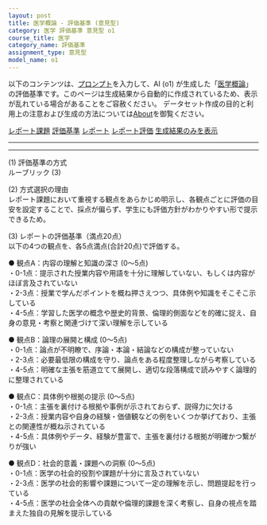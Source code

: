 ```yaml
---
layout: post
title: 医学概論 - 評価基準 (意見型)
category: 医学 評価基準 意見型 o1
course_title: 医学
category_name: 評価基準
assignment_type: 意見型
model_name: o1
---
```


以下のコンテンツは、[プロンプト](https://github.com/takedatoshiyuki/synthetic_assignments/tree/main/generated/医学/o1/prompt_評価基準-意見型.md)を入力して、AI (o1) が生成した「[医学概論](/contents/医学/)」の評価基準です。このページは生成結果から自動的に作成されているため、表示が乱れている場合があることをご容赦ください。
データセット作成の目的と利用上の注意および生成の方法については[About](/About)を御覧ください。

[レポート課題](../レポート課題-意見型)
[評価基準](../評価基準-意見型)
[レポート](../レポート-意見型)
[レポート評価](../レポート評価-意見型)
[生成結果のみを表示](https://github.com/takedatoshiyuki/synthetic_assignments/tree/main/generated/医学/o1/評価基準-意見型.md)
  

***
***
  
(1) 評価基準の方式  
ルーブリック (3)

(2) 方式選択の理由  
レポート課題において重視する観点をあらかじめ明示し、各観点ごとに評価の目安を設定することで、採点が偏らず、学生にも評価方針がわかりやすい形で提示できるため。

(3) レポートの評価基準（満点20点）  
以下の4つの観点を、各5点満点(合計20点)で評価する。

● 観点A：内容の理解と知識の深さ (0～5点)  
・0-1点：提示された授業内容や用語を十分に理解していない、もしくは内容がほぼ言及されていない  
・2-3点：授業で学んだポイントを概ね押さえつつ、具体例や知識をそこそこ示している  
・4-5点：学習した医学の概念や歴史的背景、倫理的側面などを的確に捉え、自身の意見・考察と関連づけて深い理解を示している  

● 観点B：論理の展開と構成 (0～5点)  
・0-1点：論点が不明瞭で、序論・本論・結論などの構成が整っていない  
・2-3点：必要最低限の構成を守り、論点をある程度整理しながら考察している  
・4-5点：明確な主張を筋道立てて展開し、適切な段落構成で読みやすく論理的に整理されている  

● 観点C：具体例や根拠の提示 (0～5点)  
・0-1点：主張を裏付ける根拠や事例が示されておらず、説得力に欠ける  
・2-3点：授業内容や自身の経験・価値観などの例をいくつか挙げており、主張との関連性が概ね示されている  
・4-5点：具体例やデータ、経験が豊富で、主張を裏付ける根拠が明確かつ繋がりが強い  

● 観点D：社会的意義・課題への洞察 (0～5点)  
・0-1点：医学の社会的役割や課題が十分に言及されていない  
・2-3点：医学の社会的影響や課題について一定の理解を示し、問題提起を行っている  
・4-5点：医学の社会全体への貢献や倫理的課題を深く考察し、自身の視点を踏まえた独自の見解を提示している
